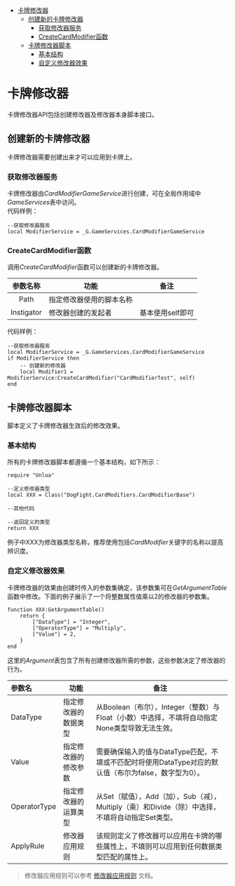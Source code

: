 <!-- TOC -->
* [卡牌修改器](#)
  * [创建新的卡牌修改器](#)
    * [获取修改器服务](#)
    * [CreateCardModifier函数](#createcardmodifier)
  * [卡牌修改器脚本](#)
    * [基本结构](#)
    * [自定义修改器效果](#)
<!-- TOC -->

# 卡牌修改器

卡牌修改器API包括创建修改器及修改器本身脚本接口。

## 创建新的卡牌修改器

卡牌修改器需要创建出来才可以应用到卡牌上。

### 获取修改器服务

卡牌修改器由*CardModifierGameService*进行创建，可在全局作用域中*GameServices*表中访问。<br>
代码样例：
```
--获取修改器服务
local ModifierService = _G.GameServices.CardModifierGameService
```

### CreateCardModifier函数

调用*CreateCardModifier*函数可以创建新的卡牌修改器。

|    参数名称    | 功能           | 备注         |
|:----------:|--------------|------------|
|    Path    | 指定修改器使用的脚本名称 |            |
| Instigator | 修改器创建的发起者    | 基本使用self即可 |

代码样例：
```
--获取修改器服务
local ModifierService = _G.GameServices.CardModifierGameService
if ModifierService then
    -- 创建新的修改器
    local Modifier1 = ModifierService:CreateCardModifier("CardModifierTest", self)
end
```

## 卡牌修改器脚本

脚本定义了卡牌修改器生效后的修改效果。

### 基本结构

所有的卡牌修改器脚本都遵循一个基本结构，如下所示：

```
require "Unlua"

--定义修改器类型
local XXX = Class("DogFight.CardModifiers.CardModifierBase")

--其他代码

--返回定义的类型
return XXX
```

例子中XXX为修改器类型名称，推荐使用包括*CardModifier*关键字的名称以提高辨识度。

### 自定义修改器效果

卡牌修改器的效果由创建时传入的参数集确定，该参数集可在*GetArgumentTable*函数中修改。下面的例子展示了一个将整数属性值乘以2的修改器的参数集。

```
function XXX:GetArgumentTable()
    return {
        ["DataType"] = "Integer",
        ["OperatorType"] = "Multiply",
        ["Value"] = 2,
    }
end
```

这里的*Argument*表包含了所有创建修改器所需的参数，这些参数决定了修改器的行为。

| 参数名          | 功能         | 备注                                                             |
|:-------------|------------|----------------------------------------------------------------|
| DataType     | 指定修改器的数据类型 | 从Boolean（布尔），Integer（整数）与Float（小数）中选择，不填将自动指定None类型导致无法生效。     |
| Value        | 指定修改器的修改参数 | 需要确保输入的值与DataType匹配，不填或不匹配时将使用DataType对应的默认值（布尔为false，数字型为0）。  |
| OperatorType | 指定修改器的运算类型 | 从Set（赋值），Add（加），Sub（减），Multiply（乘）和Divide（除）中选择，不填将自动指定Set类型。  |
| ApplyRule    | 修改器应用规则    | 该规则定义了修改器可以应用在卡牌的哪些属性上，不填则可以应用到任何数据类型匹配的属性上。                   |

> 修改器应用规则可以参考 [修改器应用规则](ModifierApplyRule.md) 文档。

